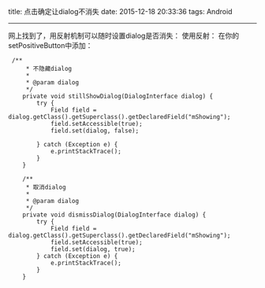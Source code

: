 title: 点击确定让dialog不消失
date: 2015-12-18 20:33:36
tags: Android

---

网上找到了，用反射机制可以随时设置dialog是否消失：
使用反射：
在你的setPositiveButton中添加：

```
 /**
     * 不隐藏dialog
     *
     * @param dialog
     */
    private void stillShowDialog(DialogInterface dialog) {
        try {
            Field field = dialog.getClass().getSuperclass().getDeclaredField("mShowing");
            field.setAccessible(true);
            field.set(dialog, false);

        } catch (Exception e) {
            e.printStackTrace();
        }
    }

    /**
     * 取消dialog
     *
     * @param dialog
     */
    private void dismissDialog(DialogInterface dialog) {
        try {
            Field field = dialog.getClass().getSuperclass().getDeclaredField("mShowing");
            field.setAccessible(true);
            field.set(dialog, true);
        } catch (Exception e) {
            e.printStackTrace();
        }
    }
```